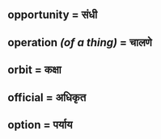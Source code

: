 ## opportunity = संधी

## operation *(of a thing)* = चालणे

## orbit = कक्षा

## official = अधिकृत

## option = पर्याय

